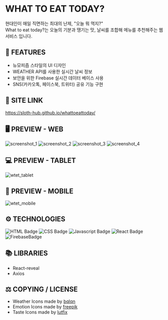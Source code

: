 # WHAT TO EAT TODAY?
현대인이 매일 직면하는 최대의 난제, "오늘 뭐 먹지?"  
What to eat today?는 오늘의 기분과 땡기는 맛, 날씨를 조합해 메뉴를 추천해주는 웹서비스 입니다. 

## 📄 FEATURES

+ 뉴모피즘 스타일의 UI 디자인
+ WEATHER API를 사용한 실시간 날씨 정보
+ 보안을 위한 Firebase 실시간 데이터 베이스 사용
+ SNS(카카오톡, 페이스북, 트위터) 공유 기능 구현

## 🔗 SITE LINK
https://sloth-hub.github.io/whattoeattoday/

## 🖥 PREVIEW - **WEB**
![screenshot_1](https://user-images.githubusercontent.com/53851248/166223185-b2b8ea8c-8bce-4d91-ab13-1a7648c6027e.png)
![screenshot_2](https://user-images.githubusercontent.com/53851248/233378626-23ee66e2-6cd0-4806-912c-16f1fa7b7194.png)
![screenshot_3](https://user-images.githubusercontent.com/53851248/233378610-18a20981-ecbe-4795-8e18-a1d6d6ea5a60.png)
![screenshot_4](https://user-images.githubusercontent.com/53851248/233378619-37a49034-2ae2-408c-b24a-86937f3ba637.png)

## 💻 PREVIEW - **TABLET**

![wtet_tablet](https://github.com/sloth-hub/whattoeattoday/assets/53851248/1f938bd3-74aa-4523-be8a-1974825a9b68)

## 📱 PREVIEW - **MOBILE**

![wtet_mobile](https://github.com/sloth-hub/whattoeattoday/assets/53851248/879cc38e-b3ad-434f-bd5a-e7279c59796d)


## ⚙ TECHNOLOGIES

![HTML Badge](https://img.shields.io/badge/html5-E34F26?style=for-the-badge&logo=html5&logoColor=white)
![CSS Badge](https://img.shields.io/badge/css3-1572B6?style=for-the-badge&logo=css3&logoColor=white)
![Javascript Badge](https://img.shields.io/badge/javascript-F7DF1E?style=for-the-badge&logo=javascript&logoColor=black)
![React Badge](https://img.shields.io/badge/react-61DAFB?style=for-the-badge&logo=react&logoColor=black)
![FirebaseBadge](https://img.shields.io/badge/firebase-FFCA28?style=for-the-badge&logo=firebase&logoColor=white)

## 📚 LIBRARIES

+ React-reveal
+ Axios

## ⚖️ COPYING / LICENSE

+ Weather Icons made by [bqlqn](https://www.flaticon.com/kr/authors/bqlqn)  
+ Emotion Icons made by [freepik](https://www.flaticon.com/authors/freepik)
+ Taste Icons made by [lutfix](https://www.flaticon.com/authors/lutfix)
